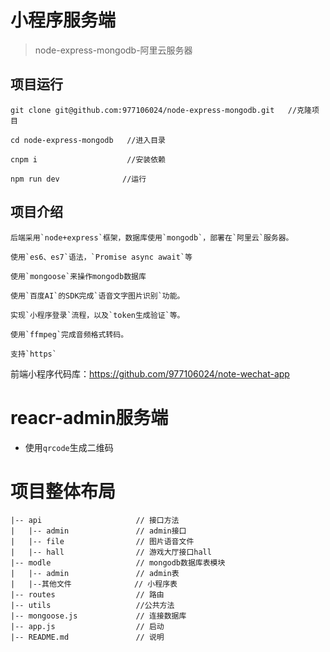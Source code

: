 # 小程序服务端
>node-express-mongodb-阿里云服务器

## 项目运行
```
git clone git@github.com:977106024/node-express-mongodb.git   //克隆项目 

cd node-express-mongodb   //进入目录  

cnpm i                    //安装依赖

npm run dev              //运行
```

## 项目介绍
```
后端采用`node+express`框架，数据库使用`mongodb`，部署在`阿里云`服务器。  

使用`es6、es7`语法，`Promise async await`等  

使用`mongoose`来操作mongodb数据库  

使用`百度AI`的SDK完成`语音文字图片识别`功能。  

实现`小程序登录`流程，以及`token生成验证`等。 

使用`ffmpeg`完成音频格式转码。  

支持`https`
```

前端小程序代码库：https://github.com/977106024/note-wechat-app

# reacr-admin服务端

* 使用`qrcode`生成二维码




# 项目整体布局
```
|-- api                     // 接口方法
|   |-- admin               // admin接口
|   |-- file                // 图片语音文件
|   |-- hall                // 游戏大厅接口hall
|-- modle                   // mongodb数据库表模块
|   |-- admin               // admin表
|   |--其他文件              // 小程序表
|-- routes                  // 路由
|-- utils                   //公共方法
|-- mongoose.js             // 连接数据库
|-- app.js                  // 启动
|-- README.md               // 说明
```
